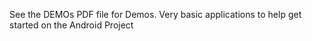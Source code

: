See the DEMOs PDF file for Demos. Very basic applications to help get started on the Android Project
